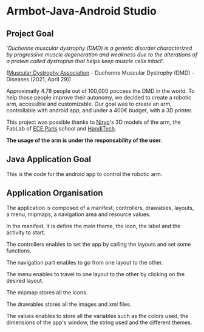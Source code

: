 # Armbot-Java-Android Studio

## Project Goal

'*Duchenne muscular dystrophy (DMD) is a genetic disorder characterized by progressive muscle degeneration and weakness due to the alterations of a protein called dystrophin that helps keep muscle cells intact*'. 

([Muscular Dystrophy Association](https://www.mda.org/disease/duchenne-muscular-dystrophy) - Duchenne Muscular Dystrophy (DMD) - Diseases (2021, April 29))

Approximatly 4.78 people out of 100,000 poccess the DMD in the world. To help those people improve their autonomy, we decided to create a robotic arm, accessible and customizable. Our goal was to create an arm, controllable with android app, and under a 400€ budget, with a 3D printer. 

This project was possible thanks to [Niryo](https://niryo.com/fr/)'s 3D models of the arm, the FabLab of [ECE Paris](https://www.ece.fr/) school and [HandiTech](https://handitech-france.fr/).

**The usage of the arm is under the responsability of the user.**

## Java Application Goal

This is the code for the android app to control the robotic arm.


## Application Organisation

The application is composed of a manifest, controllers, drawables, layouts, a menu, mipmaps, a navigation area and resource values.

In the manifest, it is define the main theme, the icon, the label and the activity to start.

The controllers enables to set the app by calling the layouts and set some functions.

The navigation part enables to go from one layout to the other.

The menu enables to travel to one layout to the other by clicking on the desired layout.

The mipmap stores all the icons.

The drawables stores all the images and xml files.

The values enables to store all the variables such as the colors used, the dimensions of the app's window, the string used and the different themes.

